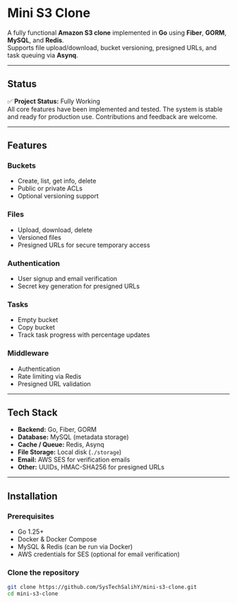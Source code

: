 # Mini S3 Clone

A fully functional **Amazon S3 clone** implemented in **Go** using **Fiber**, **GORM**, **MySQL**, and **Redis**.  
Supports file upload/download, bucket versioning, presigned URLs, and task queuing via **Asynq**.

---

## Status

✅ **Project Status:** Fully Working  
All core features have been implemented and tested. The system is stable and ready for production use. Contributions and feedback are welcome.

---
## Features

### Buckets
- Create, list, get info, delete
- Public or private ACLs
- Optional versioning support

### Files
- Upload, download, delete
- Versioned files
- Presigned URLs for secure temporary access

### Authentication
- User signup and email verification
- Secret key generation for presigned URLs

### Tasks
- Empty bucket
- Copy bucket
- Track task progress with percentage updates

### Middleware
- Authentication
- Rate limiting via Redis
- Presigned URL validation

---

## Tech Stack

- **Backend:** Go, Fiber, GORM  
- **Database:** MySQL (metadata storage)  
- **Cache / Queue:** Redis, Asynq  
- **File Storage:** Local disk (`./storage`)  
- **Email:** AWS SES for verification emails  
- **Other:** UUIDs, HMAC-SHA256 for presigned URLs  

---

## Installation

### Prerequisites

- Go 1.25+  
- Docker & Docker Compose  
- MySQL & Redis (can be run via Docker)  
- AWS credentials for SES (optional for email verification)  

### Clone the repository

```bash
git clone https://github.com/SysTechSalihY/mini-s3-clone.git
cd mini-s3-clone
